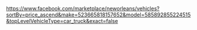 https://www.facebook.com/marketplace/neworleans/vehicles?sortBy=price_ascend&make=523665818157652&model=585892855224515&topLevelVehicleType=car_truck&exact=false
